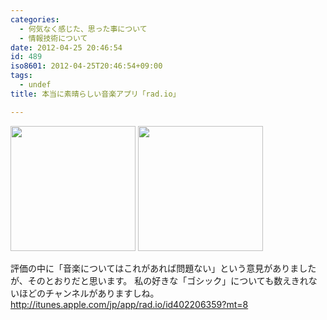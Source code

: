 ```yaml
---
categories:
  - 何気なく感じた、思った事について
  - 情報技術について
date: 2012-04-25 20:46:54
id: 489
iso8601: 2012-04-25T20:46:54+09:00
tags:
  - undef
title: 本当に素晴らしい音楽アプリ「rad.io」

---
```


<p>
<a href="http://www.nqou.net/images/2012-04-25%2019.46.02_1335354437053.jpg" rel="prettyPhoto[entry]" title="2012-04-25 19.46.02.jpg"><img src="http://www.nqou.net/images/2012-04-25%2019.46.02_1335354437053.jpg" width="200" /></a>
<a href="http://www.nqou.net/images/IMG_3500_1335354448231.jpg" rel="prettyPhoto[entry]" title="IMG_3500.jpg"><img src="http://www.nqou.net/images/IMG_3500_1335354448231.jpg" width="200" /></a>
</p>
<p>
評価の中に「音楽についてはこれがあれば問題ない」という意見がありましたが、そのとおりだと思います。
私の好きな「ゴシック」についても数えきれないほどのチャンネルがありますしね。
<a href="https://itunes.apple.com/jp/app/rad.io/id402206359?mt=8">http://itunes.apple.com/jp/app/rad.io/id402206359?mt=8</a>
</p>
    	